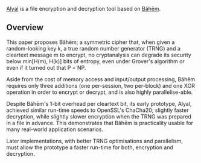 [Alyal](https://codeberg.org/rajululkahf/alyal) is a file encryption and
decryption tool based on [Băhēm](https://codeberg.org/rajululkahf/baheem).

## Overview

This paper proposes Băhēm;  a symmetric cipher that, when given a
random-looking key k, a true random number generator (TRNG) and a cleartext
message m to encrypt, no cryptanalysis can degrade its security below
min[H(m), H(k)] bits of entropy, even under Grover's algorithm or even if
it turned out that P = NP.

Aside from the cost of memory access and input/output processing, Băhēm
requires only three additions (one per-session, two per-block) and one XOR
operation in order to encrypt or decrypt, and is also highly
parallelise-able.

Despite Băhēm's 1-bit overhead per cleartext bit, its early prototype,
Alyal, achieved similar run-time speeds to OpenSSL's ChaCha20; slightly
faster decryption, while slightly slower encryption when the TRNG was
prepared in a file in advance.  This demonstrates that Băhēm is
practicality usable for many real-world application scenarios.

Later implementations, with better TRNG optimisations and parallelism, must
allow the prototype a faster run-time for both, encryption and decryption.
